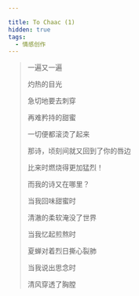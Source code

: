 ```yaml
---

title: To Chaac (1)
hidden: true
tags: 
  - 情感创作
---
```

>
> 一遍又一遍
>
> 灼热的目光
>
> 急切地要去刺穿
>
> 再难矜持的甜蜜
>
> 一切便都滚烫了起来
>
> 那诗，顷刻间就又回到了你的唇边
>
> 比来时燃烧得更加猛烈！
>
>
>
> 而我的诗又在哪里？
>
> 当我回味甜蜜时
>
> 清澈的柔软淹没了世界
>
> 当我忆起煎熬时
>
> 夏蝉对着烈日撕心裂肺
>
> 当我说出思念时
>
> 清风穿透了胸膛
>
